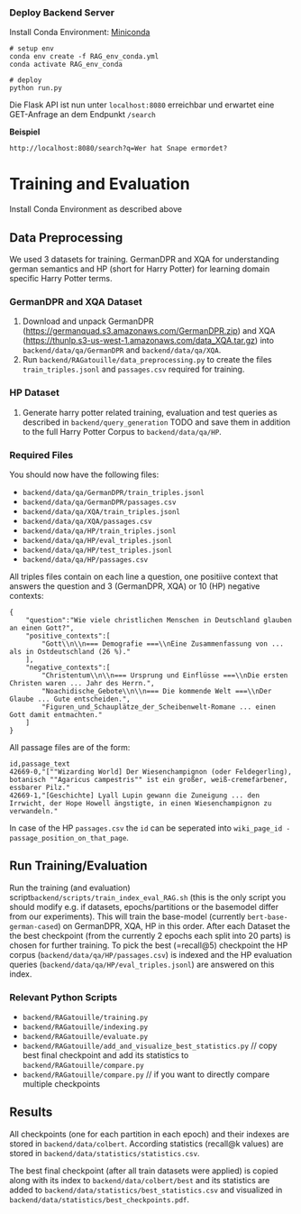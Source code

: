 ### Deploy Backend Server

Install Conda Environment:  [Miniconda](https://docs.anaconda.com/free/miniconda/)

```
# setup env
conda env create -f RAG_env_conda.yml
conda activate RAG_env_conda

# deploy
python run.py
```

Die Flask API ist nun unter `localhost:8080` erreichbar und erwartet eine GET-Anfrage an dem Endpunkt `/search`

**Beispiel**
```
http://localhost:8080/search?q=Wer hat Snape ermordet?
```

# Training and Evaluation

Install Conda Environment as described above

## Data Preprocessing

We used 3 datasets for training. GermanDPR and XQA for understanding german semantics and HP (short for Harry Potter) for learning domain specific Harry Potter terms.

### GermanDPR and XQA Dataset
1. Download and unpack GermanDPR (https://germanquad.s3.amazonaws.com/GermanDPR.zip) and XQA (https://thunlp.s3-us-west-1.amazonaws.com/data_XQA.tar.gz) into `backend/data/qa/GermanDPR` and `backend/data/qa/XQA`.
2. Run `backend/RAGatouille/data_preprocessing.py` to create the files `train_triples.jsonl` and `passages.csv` required for training.

### HP Dataset
1. Generate harry potter related training, evaluation and test queries as described in `backend/query_generation` TODO and save them in addition to the full Harry Potter Corpus to `backend/data/qa/HP`.

### Required Files
You should now have the following files:
- `backend/data/qa/GermanDPR/train_triples.jsonl`
- `backend/data/qa/GermanDPR/passages.csv`
- `backend/data/qa/XQA/train_triples.jsonl`
- `backend/data/qa/XQA/passages.csv`
- `backend/data/qa/HP/train_triples.jsonl`
- `backend/data/qa/HP/eval_triples.jsonl`
- `backend/data/qa/HP/test_triples.jsonl`
- `backend/data/qa/HP/passages.csv`

All triples files contain on each line a question, one positiive context that answers the question and 3 (GermanDPR, XQA) or 10 (HP) negative contexts:
```
{
    "question":"Wie viele christlichen Menschen in Deutschland glauben an einen Gott?",
    "positive_contexts":[
        "Gott\\n\\n=== Demografie ===\\nEine Zusammenfassung von ... als in Ostdeutschland (26 %)."
    ],
    "negative_contexts":[
        "Christentum\\n\\n=== Ursprung und Einflüsse ===\\nDie ersten Christen waren ... Jahr des Herrn.",
        "Noachidische_Gebote\\n\\n=== Die kommende Welt ===\\nDer Glaube ... Gute entscheiden.",
        "Figuren_und_Schauplätze_der_Scheibenwelt-Romane ... einen Gott damit entmachten."
    ]
}
```

All passage files are of the form:
```
id,passage_text
42669-0,"[""Wizarding World] Der Wiesenchampignon (oder Feldegerling), botanisch ""Agaricus campestris"" ist ein großer, weiß-cremefarbener, essbarer Pilz."
42669-1,"[Geschichte] Lyall Lupin gewann die Zuneigung ... den Irrwicht, der Hope Howell ängstigte, in einen Wiesenchampignon zu verwandeln."
```
In case of the HP `passages.csv` the `id` can be seperated into `wiki_page_id - passage_position_on_that_page`.

## Run Training/Evaluation
Run the training (and evaluation) script`backend/scripts/train_index_eval_RAG.sh` (this is the only script you should modify e.g. if datasets, epochs/partitions or the basemodel differ from our experiments). This will train the base-model (currently `bert-base-german-cased`) on GermanDPR, XQA, HP in this order. After each Dataset the the best checkpoint (from the currently 2 epochs each split into 20 parts) is chosen for further training. To pick the best (=recall@5) checkpoint the HP corpus (`backend/data/qa/HP/passages.csv`) is indexed and the HP evaluation queries (`backend/data/qa/HP/eval_triples.jsonl`) are answered on this index.

### Relevant Python Scripts
- `backend/RAGatouille/training.py`
- `backend/RAGatouille/indexing.py`
- `backend/RAGatouille/evaluate.py`
- `backend/RAGatouille/add_and_visualize_best_statistics.py` // copy best final checkpoint and add its statistics to `backend/RAGatouille/compare.py`
- `backend/RAGatouille/compare.py` // if you want to directly compare multiple checkpoints

## Results
All checkpoints (one for each partition in each epoch) and their indexes are stored in `backend/data/colbert`. According statistics (recall@k values) are stored in `backend/data/statistics/statistics.csv`. 

The best final checkpoint (after all train datasets were applied) is copied along with its index to `backend/data/colbert/best` and its statistics are added to `backend/data/statistics/best_statistics.csv` and visualized in `backend/data/statistics/best_checkpoints.pdf`.





